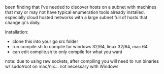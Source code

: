 been finding that i've needed to discover hosts on a subnet with machines that may or may not have typical enumeration tools already installed. 
especially cloud hosted networks with a large subnet full of hosts that change ip's daily.

installation:
- clone this into your go src folder
- run compile.sh to compile for windows 32/64, linux 32/64, mac 64
- can edit compile.sh to only compile for what you want

note: due to using raw sockets, after compiling you will need to run binaries w/ sudo/root on mac/nix... not necessary with Windows